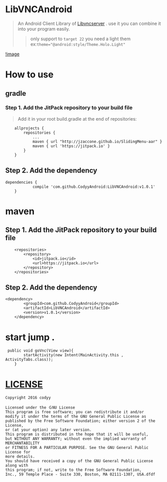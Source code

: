 # LibVNCAndroid

> An Android Client Library of [Libvncserver](https://github.com/LibVNC/libvncserver) . use it you can combine it into your program easily.
>>  only support to `target 22`
>>  you need a light them ex:`theme="@android:style/Theme.Holo.Light"`

[!image](https://github.com/CodyyAndroid/LibVNCAndroid/v1.0.1.gif)
# How to use
## gradle
### Step 1. Add the JitPack repository to your build file
>Add it in your root build.gradle at the end of repositories:

````
	allprojects {
		repositories {
			...
			maven { url "http://jzaccone.github.io/SlidingMenu-aar" }
			maven { url 'https://jitpack.io' }
		}
	}
````

## Step 2. Add the dependency
````
dependencies {
	        compile 'com.github.CodyyAndroid:LibVNCAndroid:v1.0.1'
	}
````

# maven
## Step 1. Add the JitPack repository to your build file
```
	<repositories>
		<repository>
		    <id>jitpack.io</id>
		    <url>https://jitpack.io</url>
		</repository>
	</repositories>
```

## Step 2. Add the dependency
```
<dependency>
	    <groupId>com.github.CodyyAndroid</groupId>
	    <artifactId>LibVNCAndroid</artifactId>
	    <version>v1.0.1</version>
	</dependency>
```

# start jump .
```
 public void goVnc(View view){
        startActivity(new Intent(MainActivity.this , ActivityTabs.class));
    }
```


# [LICENSE](#LICENSE)
    Copyright 2016 codyy 
    
    Licensed under the ＧNU License
    This program is free software; you can redistribute it and/or 
    modify it under the terms of the GNU General Public License as 
    published by the Free Software Foundation; either version 2 of the License, 
    or (at your option) any later version.
    This program is distributed in the hope that it will be useful, 
    but WITHOUT ANY WARRANTY; without even the implied warranty of MERCHANTABILITY 
    or FITNESS FOR A PARTICULAR PURPOSE. See the GNU General Public License for 
    more details.    
    You should have received a copy of the GNU General Public License along with 
    this program; if not, write to the Free Software Foundation,
    Inc., 59 Temple Place - Suite 330, Boston, MA 02111-1307, USA.dfdf
